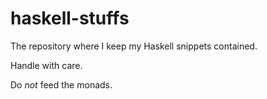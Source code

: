 # haskell-stuffs
The repository where I keep my Haskell snippets contained.

Handle with care.

Do *not* feed the monads.
